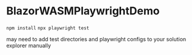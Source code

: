 # BlazorWASMPlaywrightDemo

`npm install`
`npx playwright test`

may need to add test directories and playwright configs to your solution explorer manually
